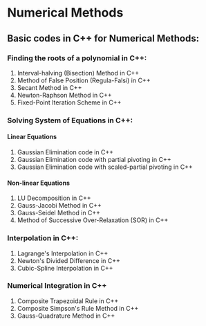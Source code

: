 # Numerical Methods

## Basic codes in C++ for Numerical Methods: 

### Finding the roots of a polynomial in C++:

1) Interval-halving (Bisection) Method in C++
2) Method of False Position (Regula-Falsi) in C++
3) Secant Method in C++
4) Newton-Raphson Method in C++
5) Fixed-Point Iteration Scheme in C++

### Solving System of Equations in C++:

#### Linear Equations
1) Gaussian Elimination code in C++
2) Gaussian Elimination code with partial pivoting in C++
3) Gaussian Elimination code with scaled-partial pivoting in C++

#### Non-linear Equations
1) LU Decomposition in C++
2) Gauss-Jacobi Method in C++
3) Gauss-Seidel Method in C++
4) Method of Successive Over-Relaxation (SOR) in C++

### Interpolation in C++:
1) Lagrange's Interpolation in C++
2) Newton's Divided Difference in C++
3) Cubic-Spline Interpolation in C++

### Numerical Integration in C++
1) Composite Trapezoidal Rule in C++
2) Composite Simpson's Rule Method in C++
3) Gauss-Quadrature Method in C++
